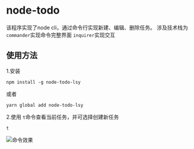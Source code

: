 # node-todo
该程序实现了node cli，通过命令行实现新建、编辑、删除任务。
涉及技术栈为 `commander`实现命令完整界面 `inquirer`实现交互
## 使用方法
1.安装
```
npm install -g node-todo-lsy
```
或者
```
yarn global add node-todo-lsy
```
2.使用
`t`命令查看当前任务，并可选择创建新任务
```
t
```
![命令效果](http://ww1.sinaimg.cn/large/0067zCCtly1gf2sy9re3jj30rj07jt9c.jpg)
